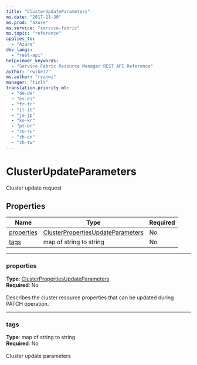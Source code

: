 ```yaml
---
title: "ClusterUpdateParameters"
ms.date: "2017-11-30"
ms.prod: "azure"
ms.service: "service-fabric"
ms.topic: "reference"
applies_to: 
  - "Azure"
dev_langs: 
  - "rest-api"
helpviewer_keywords: 
  - "Service Fabric Resource Manager REST API Reference"
author: "rwike77"
ms.author: "ryanwi"
manager: "timlt"
translation.priority.mt: 
  - "de-de"
  - "es-es"
  - "fr-fr"
  - "it-it"
  - "ja-jp"
  - "ko-kr"
  - "pt-br"
  - "ru-ru"
  - "zh-cn"
  - "zh-tw"
---
```

# ClusterUpdateParameters

Cluster update request

## Properties
| Name | Type | Required |
| --- | --- | --- |
| [properties](#properties) | [ClusterPropertiesUpdateParameters](sfrp-2017-07-01-preview-model-clusterpropertiesupdateparameters.md) | No |
| [tags](#tags) | map of string to string | No |

____
### properties
__Type__: [ClusterPropertiesUpdateParameters](sfrp-2017-07-01-preview-model-clusterpropertiesupdateparameters.md) <br/>
__Required__: No<br/>
<br/>
Describes the cluster resource properties that can be updated during PATCH operation.

____
### tags
__Type__: map of string to string <br/>
__Required__: No<br/>
<br/>
Cluster update parameters
